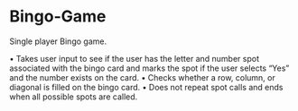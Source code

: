 # Bingo-Game
Single player Bingo game.

•	Takes user input to see if the user has the letter and number spot associated with the bingo card and marks the spot if the user selects “Yes” and the number exists on the card.
•	Checks whether a row, column, or diagonal is filled on the bingo card.
•	Does not repeat spot calls and ends when all possible spots are called.
